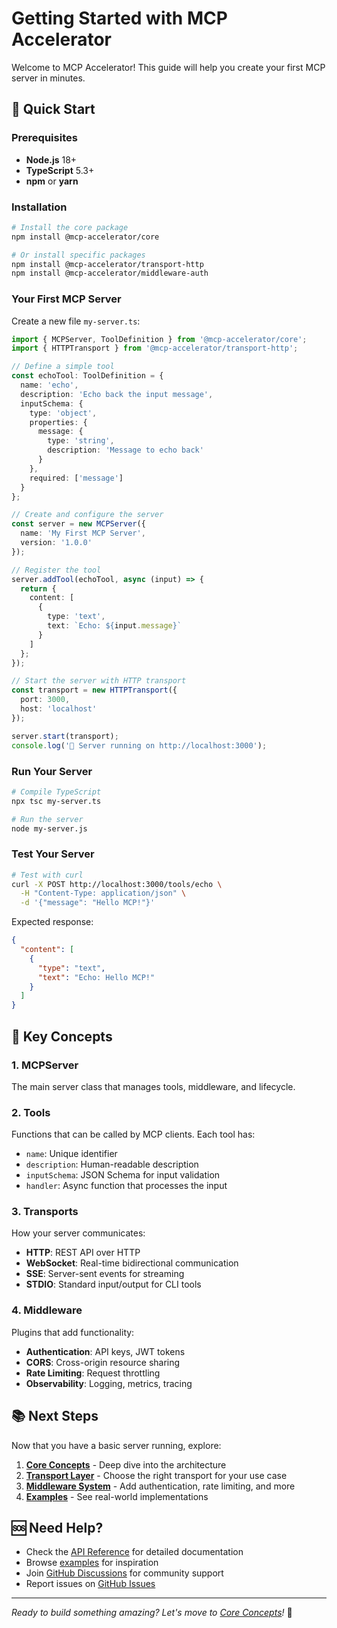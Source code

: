 # Getting Started with MCP Accelerator

Welcome to MCP Accelerator! This guide will help you create your first MCP server in minutes.

## 🚀 Quick Start

### Prerequisites

- **Node.js** 18+ 
- **TypeScript** 5.3+
- **npm** or **yarn**

### Installation

```bash
# Install the core package
npm install @mcp-accelerator/core

# Or install specific packages
npm install @mcp-accelerator/transport-http
npm install @mcp-accelerator/middleware-auth
```

### Your First MCP Server

Create a new file `my-server.ts`:

```typescript
import { MCPServer, ToolDefinition } from '@mcp-accelerator/core';
import { HTTPTransport } from '@mcp-accelerator/transport-http';

// Define a simple tool
const echoTool: ToolDefinition = {
  name: 'echo',
  description: 'Echo back the input message',
  inputSchema: {
    type: 'object',
    properties: {
      message: {
        type: 'string',
        description: 'Message to echo back'
      }
    },
    required: ['message']
  }
};

// Create and configure the server
const server = new MCPServer({
  name: 'My First MCP Server',
  version: '1.0.0'
});

// Register the tool
server.addTool(echoTool, async (input) => {
  return {
    content: [
      {
        type: 'text',
        text: `Echo: ${input.message}`
      }
    ]
  };
});

// Start the server with HTTP transport
const transport = new HTTPTransport({
  port: 3000,
  host: 'localhost'
});

server.start(transport);
console.log('🚀 Server running on http://localhost:3000');
```

### Run Your Server

```bash
# Compile TypeScript
npx tsc my-server.ts

# Run the server
node my-server.js
```

### Test Your Server

```bash
# Test with curl
curl -X POST http://localhost:3000/tools/echo \
  -H "Content-Type: application/json" \
  -d '{"message": "Hello MCP!"}'
```

Expected response:
```json
{
  "content": [
    {
      "type": "text",
      "text": "Echo: Hello MCP!"
    }
  ]
}
```

## 🎯 Key Concepts

### 1. **MCPServer**
The main server class that manages tools, middleware, and lifecycle.

### 2. **Tools**
Functions that can be called by MCP clients. Each tool has:
- `name`: Unique identifier
- `description`: Human-readable description
- `inputSchema`: JSON Schema for input validation
- `handler`: Async function that processes the input

### 3. **Transports**
How your server communicates:
- **HTTP**: REST API over HTTP
- **WebSocket**: Real-time bidirectional communication
- **SSE**: Server-sent events for streaming
- **STDIO**: Standard input/output for CLI tools

### 4. **Middleware**
Plugins that add functionality:
- **Authentication**: API keys, JWT tokens
- **CORS**: Cross-origin resource sharing
- **Rate Limiting**: Request throttling
- **Observability**: Logging, metrics, tracing

## 📚 Next Steps

Now that you have a basic server running, explore:

1. **[Core Concepts](./core-concepts.md)** - Deep dive into the architecture
2. **[Transport Layer](./transports.md)** - Choose the right transport for your use case
3. **[Middleware System](./middleware.md)** - Add authentication, rate limiting, and more
4. **[Examples](../examples/)** - See real-world implementations

## 🆘 Need Help?

- Check the [API Reference](../api/core.md) for detailed documentation
- Browse [examples](../examples/) for inspiration
- Join [GitHub Discussions](https://github.com/mjfphp/mcrapid/discussions) for community support
- Report issues on [GitHub Issues](https://github.com/mjfphp/mcrapid/issues)

---

*Ready to build something amazing? Let's move to [Core Concepts](./core-concepts.md)!* 🚀
